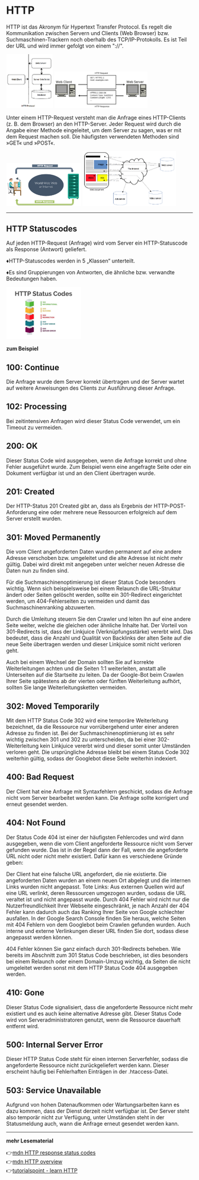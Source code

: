 # HTTP 

HTTP ist das Akronym für Hypertext Transfer Protocol. Es regelt die Kommunikation zwischen Servern und Clients (Web Browser) bzw. Suchmaschinen-Trackern noch oberhalb des TCP/IP-Protokolls. Es ist Teil der URL und wird immer gefolgt von einem "://".

<div>
<img src="http-protocol.gif" alt="http" width="25%">
<img src="req-res.png" alt="req-res" width="50%">
</div>

Unter einem HTTP-Request versteht man die Anfrage eines HTTP-Clients (z. B. dem Browser) an den HTTP-Server. Jeder Request wird durch die Angabe einer Methode eingeleitet, um dem Server zu sagen, was er mit dem Request machen soll. Die häufigsten verwendeten Methoden sind »GET« und »POST«. 

<div>
<img src="user-server.png" alt="user-server" width="40%">
<img src="http.png" alt="http" width="50%">
</div>

---

## HTTP Statuscodes

Auf jeden HTTP-Request (Anfrage) wird vom Server ein HTTP-Statuscode als Response (Antwort) geliefert.

:diamonds:HTTP-Statuscodes werden in 5 „Klassen“ unterteilt.

:diamonds:Es sind Gruppierungen von Antworten, die ähnliche bzw. verwandte Bedeutungen haben.

<img src="http-status-codes.jpeg" alt="http status-codes" width="40%">

**zum Beispiel**
## 100: Continue

Die Anfrage wurde dem Server korrekt übertragen und der Server wartet auf weitere Anweisungen des Clients zur Ausführung dieser Anfrage.

## 102: Processing

Bei zeitintensiven Anfragen wird dieser Status Code verwendet, um ein Timeout zu vermeiden.

## 200: OK

Dieser Status Code wird ausgegeben, wenn die Anfrage korrekt und ohne Fehler ausgeführt wurde. Zum Beispiel wenn eine angefragte Seite oder ein Dokument verfügbar ist und an den Client übertragen wurde.

## 201: Created

Der HTTP-Status 201 Created gibt an, dass als Ergebnis der HTTP-POST-Anforderung eine oder mehrere neue Ressourcen erfolgreich auf dem Server erstellt wurden.

## 301: Moved Permanently

Die vom Client angeforderten Daten wurden permanent auf eine andere Adresse verschoben bzw. umgeleitet und die alte Adresse ist nicht mehr gültig. Dabei wird direkt mit angegeben unter welcher neuen Adresse die Daten nun zu finden sind.

Für die Suchmaschinenoptimierung ist dieser Status Code besonders wichtig. Wenn sich beispielsweise bei einem Relaunch die URL-Struktur ändert oder Seiten gelöscht werden, sollte ein 301-Redirect eingerichtet werden, um 404-Fehlerseiten zu vermeiden und damit das Suchmaschinenranking abzuwerten.

Durch die Umleitung steuern Sie den Crawler und leiten Ihn auf eine andere Seite weiter, welche die gleichen oder ähnliche Inhalte hat. Der Vorteil von 301-Redirects ist, dass der Linkjuice (Verknüpfungsstärke) vererbt wird. Das bedeutet, dass die Anzahl und Qualität von Backlinks der alten Seite auf die neue Seite übertragen werden und dieser Linkjuice somit nicht verloren geht.

Auch bei einem Wechsel der Domain sollten Sie auf korrekte Weiterleitungen achten und die Seiten 1:1 weiterleiten, anstatt alle Unterseiten auf die Startseite zu leiten. Da der Google-Bot beim Crawlen Ihrer Seite spätestens ab der vierten oder fünften Weiterleitung aufhört, sollten Sie lange Weiterleitungsketten vermeiden.

## 302: Moved Temporarily

Mit dem HTTP Status Code 302 wird eine temporäre Weiterleitung bezeichnet, da die Ressource nur vorrübergehend unter einer anderen Adresse zu finden ist. Bei der Suchmaschinenoptimierung ist es sehr wichtig zwischen 301 und 302 zu unterscheiden, da bei einer 302-Weiterleitung kein Linkjuice vererbt wird und dieser somit unter Umständen verloren geht. Die ursprüngliche Adresse bleibt bei einem Status Code 302 weiterhin gültig, sodass der Googlebot diese Seite weiterhin indexiert.

## 400: Bad Request

Der Client hat eine Anfrage mit Syntaxfehlern geschickt, sodass die Anfrage nicht vom Server bearbeitet werden kann. Die Anfrage sollte korrigiert und erneut gesendet werden.

## 404: Not Found

Der Status Code 404 ist einer der häufigsten Fehlercodes und wird dann ausgegeben, wenn die vom Client angeforderte Ressource nicht vom Server gefunden wurde. Das ist in der Regel dann der Fall, wenn die angeforderte URL nicht oder nicht mehr existiert. Dafür kann es verschiedene Gründe geben:

Der Client hat eine falsche URL angefordert, die nie existierte.
Die angeforderten Daten wurden an einem neuen Ort abgelegt und die internen Links wurden nicht angepasst.
Tote Links: Aus externen Quellen wird auf eine URL verlinkt, deren Ressourcen umgezogen wurden, sodass die URL veraltet ist und nicht angepasst wurde.
Durch 404 Fehler wird nicht nur die Nutzerfreundlichkeit Ihrer Webseite eingeschränkt, je nach Anzahl der 404 Fehler kann dadurch auch das Ranking Ihrer Seite von Google schlechter ausfallen. In der Google Search Console finden Sie heraus, welche Seiten mit 404 Fehlern von dem Googlebot beim Crawlen gefunden wurden. Auch interne und externe Verlinkungen dieser URL finden Sie dort, sodass diese angepasst werden können.

404 Fehler können Sie ganz einfach durch 301-Redirects beheben. Wie bereits im Abschnitt zum 301 Status Code beschrieben, ist dies besonders bei einem Relaunch oder einem Domain-Umzug wichtig, da Seiten die nicht umgeleitet werden sonst mit dem HTTP Status Code 404 ausgegeben werden.

## 410: Gone

Dieser Status Code signalisiert, dass die angeforderte Ressource nicht mehr existiert und es auch keine alternative Adresse gibt. Dieser Status Code wird von Serveradministratoren genutzt, wenn die Ressource dauerhaft entfernt wird.

## 500: Internal Server Error

Dieser HTTP Status Code steht für einen internen Serverfehler, sodass die angeforderte Ressource nicht zurückgeliefert werden kann. Dieser erscheint häufig bei Fehlerhaften Einträgen in der .htaccess-Datei.

## 503: Service Unavailable

Aufgrund von hohen Datenaufkommen oder Wartungsarbeiten kann es dazu kommen, dass der Dienst derzeit nicht verfügbar ist. Der Server steht also temporär nicht zur Verfügung, unter Umständen steht in der Statusmeldung auch, wann die Anfrage erneut gesendet werden kann.

---

**mehr Lesematerial**

:point_right:[mdn HTTP response status codes](https://developer.mozilla.org/en-US/docs/Web/HTTP/Status)\
:point_right:[mdn HTTP overview](https://developer.mozilla.org/en-US/docs/Web/HTTP/Overview)\
:point_right:[tutorialspoint - learn HTTP](https://www.tutorialspoint.com/http/http_overview.htm)






